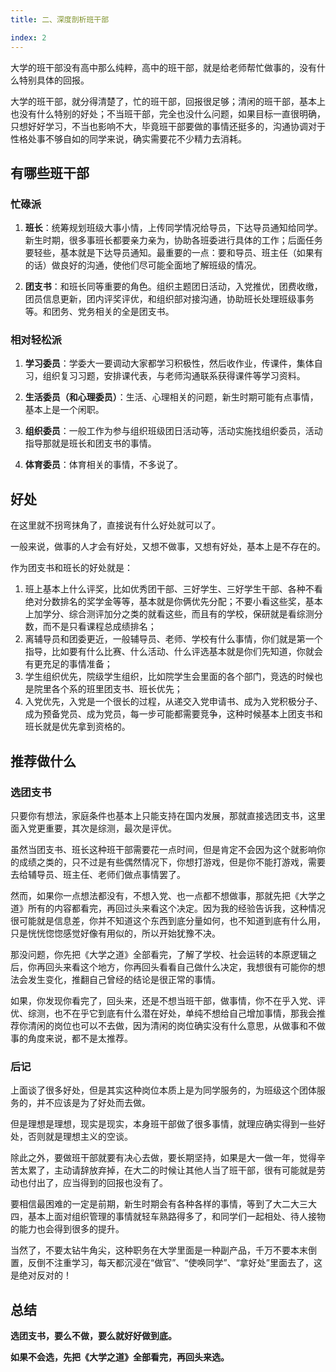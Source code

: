 ```yaml
---
title: 二、深度剖析班干部

index: 2
---
```


大学的班干部没有高中那么纯粹，高中的班干部，就是给老师帮忙做事的，没有什么特别具体的回报。

大学的班干部，就分得清楚了，忙的班干部，回报很足够；清闲的班干部，基本上也没有什么特别的好处；不当班干部，完全也没什么问题，如果目标一直很明确，只想好好学习，不当也影响不大，毕竟班干部要做的事情还挺多的，沟通协调对于性格处事不够自如的同学来说，确实需要花不少精力去消耗。

## 有哪些班干部

### 忙碌派

1. **班长**：统筹规划班级大事小情，上传同学情况给导员，下达导员通知给同学。新生时期，很多事班长都要亲力亲为，协助各班委进行具体的工作；后面任务要轻些，基本就是下达导员通知。最重要的一点：要和导员、班主任（如果有的话）做良好的沟通，使他们尽可能全面地了解班级的情况。

2. **团支书**：和班长同等重要的角色。组织主题团日活动，入党推优，团费收缴，团员信息更新，团内评奖评优，和组织部对接沟通，协助班长处理班级事务等。和团务、党务相关的全是团支书。

### 相对轻松派

1. **学习委员**：学委大一要调动大家都学习积极性，然后收作业，传课件，集体自习，组织复习习题，安排课代表，与老师沟通联系获得课件等学习资料。

2. **生活委员（和心理委员）**：生活、心理相关的问题，新生时期可能有点事情，基本上是一个闲职。

3. **组织委员**：一般工作为参与组织班级团日活动等，活动实施找组织委员，活动指导那就是班长和团支书的事情。
4. **体育委员**：体育相关的事情，不多说了。

## 好处

在这里就不拐弯抹角了，直接说有什么好处就可以了。

一般来说，做事的人才会有好处，又想不做事，又想有好处，基本上是不存在的。

作为团支书和班长的好处就是：

1. 班上基本上什么评奖，比如优秀团干部、三好学生、三好学生干部、各种不看绝对分数排名的奖学金等等，基本就是你俩优先分配；不要小看这些奖，基本上加学分、综合测评加分之类的就看这些，而且有的学校，保研就是看综测分数，而不是只看课程总成绩排名；
2. 离辅导员和团委更近，一般辅导员、老师、学校有什么事情，你们就是第一个指导，比如要有什么比赛、什么活动、什么评选基本就是你们先知道，你就会有更充足的事情准备；
3. 学生组织优先，院级学生组织，比如院学生会里面的各个部门，竞选的时候也是院里各个系的班里团支书、班长优先；
4. 入党优先，入党是一个很长的过程，从递交入党申请书、成为入党积极分子、成为预备党员、成为党员，每一步可能都需要竞争，这种时候基本上团支书和班长就是优先拿到资格的。

## 推荐做什么

### 选团支书

只要你有想法，家庭条件也基本上只能支持在国内发展，那就直接选团支书，这里面入党更重要，其次是综测，最次是评优。

虽然当团支书、班长这种班干部需要花一点时间，但是肯定不会因为这个就影响你的成绩之类的，只不过是有些偶然情况下，你想打游戏，但是你不能打游戏，需要去给辅导员、班主任、老师们做点事情罢了。

然而，如果你一点想法都没有，不想入党、也一点都不想做事，那就先把《大学之道》所有的内容都看完，再回过头来看这个决定。因为我的经验告诉我，这种情况很可能就是信息差，你并不知道这个东西到底分量如何，也不知道到底有什么用，只是恍恍惚惚感觉好像有用似的，所以开始犹豫不决。

那没问题，你先把《大学之道》全部看完，了解了学校、社会运转的本原逻辑之后，你再回头来看这个地方，你再回头看看自己做什么决定，我想很有可能你的想法会发生变化，推翻自己曾经的结论是很正常的事情。

如果，你发现你看完了，回头来，还是不想当班干部，做事情，你不在乎入党、评优、综测，也不在乎它到底有什么潜在好处，单纯不想给自己增加事情，那我会推荐你清闲的岗位也可以不去做，因为清闲的岗位确实没有什么意思，从做事和不做事的角度来说，都不是太推荐。

### 后记

上面谈了很多好处，但是其实这种岗位本质上是为同学服务的，为班级这个团体服务的，并不应该是为了好处而去做。

但是理想是理想，现实是现实，本身班干部做了很多事情，就理应确实得到一些好处，否则就是理想主义的空谈。

除此之外，要做班干部就要有决心去做，要长期坚持，如果是大一做一年，觉得辛苦太累了，主动请辞放弃掉，在大二的时候让其他人当了班干部，很有可能就是劳动也付出了，应当得到的回报也没有了。

要相信最困难的一定是前期，新生时期会有各种各样的事情，等到了大二大三大四，基本上面对组织管理的事情就轻车熟路得多了，和同学们一起相处、待人接物的能力也会得到很多的提升。

当然了，不要太钻牛角尖，这种职务在大学里面是一种副产品，千万不要本末倒置，反倒不注重学习，每天都沉浸在“做官”、“使唤同学”、“拿好处”里面去了，这是绝对反对的！

## 总结

**选团支书，要么不做，要么就好好做到底。**

**如果不会选，先把《大学之道》全部看完，再回头来选。**